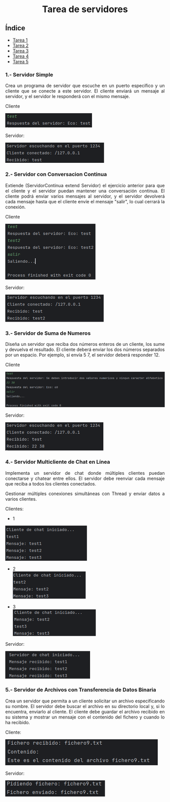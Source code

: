 <div align="center">

# Tarea de servidores

</div>

<div align="justify">

## Índice
- [Tarea 1](#1)
- [Tarea 2](#2)
- [Tarea 3](#3)
- [Tarea 4](#4)
- [Tarea 5](#5)


### 1.- Servidor Simple <a name="1"></a>
Crea un programa de servidor que escuche en un puerto específico y un cliente que se conecte a este servidor. El cliente enviará un mensaje al servidor, y el servidor le responderá con el mismo mensaje.

Cliente   

<img src="./img/Tarea1Cliente.png">

Servidor:   

<img src="./img/Tarea1Server.png">

### 2.- Servidor con Conversacion Continua <a name="2"></a>
Extiende (ServidorContinua extend Servidor) el ejercicio anterior para que el cliente y el servidor puedan mantener una conversación continua. El cliente podrá enviar varios mensajes al servidor, y el servidor devolverá cada mensaje hasta que el cliente envíe el mensaje "salir", lo cual cerrará la conexión.

Cliente

<img src="./img/Tarea2Cliente.png">

Servidor:

<img src="./img/Tarea2Server.png">

### 3.- Servidor de Suma de Numeros <a name="3"></a>
Diseña un servidor que reciba dos números enteros de un cliente, los sume y devuelva el resultado. El cliente deberá enviar los dos números separados por un espacio. Por ejemplo, si envía 5 7, el servidor deberá responder 12.

Cliente

<img src="./img/Tarea3Cliente.png">

Servidor:

<img src="./img/Tarea3Server.png">

### 4.- Servidor Multicliente de Chat en Línea <a name="4"></a>
Implementa un servidor de chat donde múltiples clientes puedan conectarse y chatear entre ellos. El servidor debe reenviar cada mensaje que reciba a todos los clientes conectados.

Gestionar múltiples conexiones simultáneas con Thread y enviar datos a varios clientes.

Clientes:

- 1   
<img src="./img/Tarea4Cliente1.png"/>

- 2   
  <img src="./img/Tarea4Cliente2.png"/>

- 3   
  <img src="./img/Tarea4Cliente3.png"/>

Servidor:

<img src="./img/Tarea4Server.png"/>

### 5.- Servidor de Archivos con Transferencia de Datos Binaria <a name="5"></a>
Crea un servidor que permita a un cliente solicitar un archivo especificando su nombre. El servidor debe buscar el archivo en su directorio local y, si lo encuentra, enviarlo al cliente. El cliente debe guardar el archivo recibido en su sistema y mostrar un mensaje con el contenido del fichero y cuando lo ha recibido.

Cliente:   

<img src="./img/Tarea5Cliente.png"/>

Servidor:   

<img src="./img/Tarea5Server.png"/>
</div>